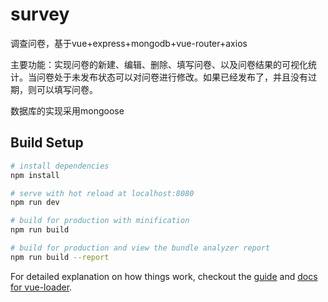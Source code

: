# survey

调查问卷，基于vue+express+mongodb+vue-router+axios

主要功能：实现问卷的新建、编辑、删除、填写问卷、以及问卷结果的可视化统计。当问卷处于未发布状态可以对问卷进行修改。如果已经发布了，并且没有过期，则可以填写问卷。

数据库的实现采用mongoose

## Build Setup

``` bash
# install dependencies
npm install

# serve with hot reload at localhost:8080
npm run dev

# build for production with minification
npm run build

# build for production and view the bundle analyzer report
npm run build --report
```

For detailed explanation on how things work, checkout the [guide](http://vuejs-templates.github.io/webpack/) and [docs for vue-loader](http://vuejs.github.io/vue-loader).
